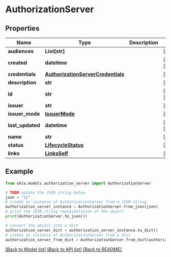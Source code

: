 # AuthorizationServer


## Properties

Name | Type | Description | Notes
------------ | ------------- | ------------- | -------------
**audiences** | **List[str]** |  | [optional] 
**created** | **datetime** |  | [optional] [readonly] 
**credentials** | [**AuthorizationServerCredentials**](AuthorizationServerCredentials.md) |  | [optional] 
**description** | **str** |  | [optional] 
**id** | **str** |  | [optional] [readonly] 
**issuer** | **str** |  | [optional] 
**issuer_mode** | [**IssuerMode**](IssuerMode.md) |  | [optional] 
**last_updated** | **datetime** |  | [optional] [readonly] 
**name** | **str** |  | [optional] 
**status** | [**LifecycleStatus**](LifecycleStatus.md) |  | [optional] 
**links** | [**LinksSelf**](LinksSelf.md) |  | [optional] 

## Example

```python
from okta.models.authorization_server import AuthorizationServer

# TODO update the JSON string below
json = "{}"
# create an instance of AuthorizationServer from a JSON string
authorization_server_instance = AuthorizationServer.from_json(json)
# print the JSON string representation of the object
print(AuthorizationServer.to_json())

# convert the object into a dict
authorization_server_dict = authorization_server_instance.to_dict()
# create an instance of AuthorizationServer from a dict
authorization_server_from_dict = AuthorizationServer.from_dict(authorization_server_dict)
```
[[Back to Model list]](../README.md#documentation-for-models) [[Back to API list]](../README.md#documentation-for-api-endpoints) [[Back to README]](../README.md)


